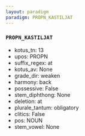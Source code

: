 ```yaml
---
layout: paradigm
paradigm: PROPN_KASTILJAT
---
```

### ` PROPN_KASTILJAT `


* kotus_tn: 13
* upos: PROPN
* suffix_regex: at
* kotus_av: None
* grade_dir: weaken
* harmony: back
* possessive: False
* stem_diphthong: None
* deletion: at
* plurale_tantum: obligatory
* clitics: False
* pos: NOUN
* stem_vowel: None
